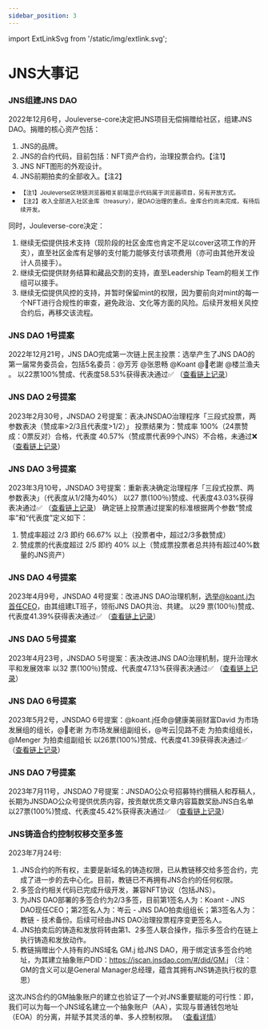 ```yaml
---
sidebar_position: 3
---
```


import ExtLinkSvg from '/static/img/extlink.svg';

# JNS大事记

### JNS组建JNS DAO

2022年12月6号，Jouleverse-core决定把JNS项目无偿捐赠给社区，组建JNS DAO。捐赠的核心资产包括：
1. JNS的品牌。
2. JNS的合约代码，目前包括：NFT资产合约，治理投票合约。【注1】
3. JNS NFT图形的外观设计。
4. JNS前期拍卖的全部收入。【注2】

- <small>【注1】Jouleverse区块链浏览器相关前端显示代码属于浏览器项目，另有开放方式。</small>
- <small>【注2】收入全部进入社区金库（treasury），是DAO治理的重点。金库合约尚未完成，有待后续开发。</small>

同时，Jouleverse-core决定：
1. 继续无偿提供技术支持（现阶段的社区金库也肯定不足以cover这项工作的开支），直至社区金库有足够的支付能力能够支付该项费用（亦可由其他开发设计人员接手）。
2. 继续无偿提供财务结算和藏品交割的支持，直至Leadership Team的相关工作组可以接手。
3. 继续无偿提供风控的支持，并暂时保留mint的权限，因为要前向对mint的每一个NFT进行合规性的审查，避免政治、文化等方面的风险。后续开发相关风控合约后，再移交该流程。

### JNS DAO 1号提案

2022年12月21号，JNS DAO完成第一次链上民主投票：选举产生了JNS DAO的第一届常务委员会，包括5名委员：@芳芳 @张恩畅 @Koant  @🌱老謝 @楼兰渔夫 。
以22票100%赞成、代表度58.53%获得表决通过✅
（[查看链上记录<ExtLinkSvg />](https://jscan.jnsdao.com/#/jnsvote)）

### JNS DAO 2号提案

2023年2月30号，JNSDAO 2号提案：表决JNSDAO治理程序「三段式投票，两参数表决（赞成率>2/3且代表度>1/2）」
投票结果为：赞成率 100%（24票赞成：0票反对）合格，代表度 40.57%（赞成票代表99个JNS）不合格，未通过❌
（[查看链上记录<ExtLinkSvg />](https://jscan.jnsdao.com/#/jnsvote)）

### JNS DAO 3号提案

2023年3月10号，JNSDAO 3号提案：重新表决确定治理程序「三段式投票、两参数表决」（代表度从1/2降为40%）
以27 票(100％)赞成、代表度43.03%获得表决通过✅
（[查看链上记录<ExtLinkSvg />](https://jscan.jnsdao.com/#/jnsvote)）
确定链上投票通过提案的标准根据两个参数“赞成率”和“代表度”定义如下：
1. 赞成率超过 2/3 即约 66.67% 以上（投票者中，超过2/3多数赞成）
2. 赞成票的代表度超过 2/5 即约 40% 以上（赞成票投票者总共持有超过40%数量的JNS资产）

### JNS DAO 4号提案

2023年4月9号，JNSDAO 4号提案：改进JNS DAO治理机制，选举@koant.j为首任CEO，由其组建LT班子，领衔JNS DAO共治、共建。
以29 票(100％)赞成、代表度41.39%获得表决通过✅
（[查看链上记录<ExtLinkSvg />](https://jscan.jnsdao.com/#/jnsvote)）

### JNS DAO 5号提案

2023年4月23号，JNSDAO 5号提案：表决改进JNS DAO治理机制，提升治理水平和发展效率
以32 票(100％)赞成、代表度47.13%获得表决通过✅
（[查看链上记录<ExtLinkSvg />](https://jscan.jnsdao.com/#/jnsvote)）

### JNS DAO 6号提案

2023年5月2号，JNSDAO 6号提案：@koant.j任命@健康美丽财富David 为市场发展组的组长，@🌱老谢 为市场发展组副组长，@岑云|见路不走 为拍卖组组长，@Menger 为拍卖组副组长
以26票(100%)赞成、代表度41.39获得表决通过✅
（[查看链上记录<ExtLinkSvg />](https://jscan.jnsdao.com/#/jnsvote)）

### JNS DAO 7号提案

2023年7月11号，JNSDAO 7号提案：JNSDAO公众号招募特约撰稿人和荐稿人，长期为JNSDAO公众号提供优质内容，按贡献优质文章内容篇数奖励JNS白名单
以27票(100%)赞成、代表度45.42%获得表决通过✅
（[查看链上记录<ExtLinkSvg />](https://jscan.jnsdao.com/#/jnsvote)）

### JNS铸造合约控制权移交至多签

2023年7月24号:
1. JNS合约的所有权，主要是新域名的铸造权限，已从教链移交给多签合约，完成了进一步的去中心化。目前，教链已不再拥有JNS合约的任何权限。
2. 多签合约相关代码已完成升级开发，兼容NFT协议（包括JNS）。
3. 为JNS DAO部署的多签合约为2/3多签，目前第1签名人为：Koant - JNS DAO现任CEO；第2签名人为：岑云 - JNS DAO拍卖组组长；第3签名人为：教链 - 技术备份。后续可经由JNS DAO治理投票程序变更签名人。
4. JNS拍卖后的铸造和发放将转由第1、2多签人联合操作，指示多签合约在链上执行铸造和发放动作。
5. 教链捐赠出个人持有的JNS域名 GM.j 给JNS DAO，用于绑定该多签合约地址，为其建立抽象账户DID：https://jscan.jnsdao.com/#/did/GM.j （注：GM的含义可以是General Manager总经理，蕴含其拥有JNS铸造执行权的意思）

这次JNS合约的GM抽象账户的建立也验证了一个对JNS重要赋能的可行性：即，我们可以为每一个JNS域名建立一个抽象账户（AA），实现与普通钱包地址（EOA）的分离，并赋予其灵活的单、多人控制权限。
（[查看详情<ExtLinkSvg />](https://mp.weixin.qq.com/s/Up1jXpQKlnjqhDYsoQYuhg)）
